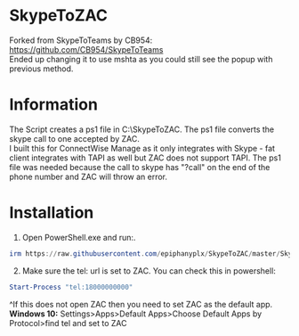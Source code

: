 # SkypeToZAC
Forked from SkypeToTeams by CB954: https://github.com/CB954/SkypeToTeams
<br>Ended up changing it to use mshta as you could still see the popup with previous method.

# Information
The Script creates a ps1 file in C:\SkypeToZAC. The ps1 file converts the skype call to one accepted by ZAC. 
<br>I built this for ConnectWise Manage as it only integrates with Skype - fat client integrates with TAPI as well but ZAC does not support TAPI. The ps1 file was needed because the call to skype has "?call" on the end of the phone number and ZAC will throw an error.

# Installation
1. Open PowerShell.exe and run:.
```powershell
irm https://raw.githubusercontent.com/epiphanyplx/SkypeToZAC/master/SkypeToZACInstall.ps1 | iex
```
2. Make sure the tel: url is set to ZAC. You can check this in powershell: 
```powershell
Start-Process "tel:18000000000"
``` 
^If this does not open ZAC then you need to set ZAC as the default app. 
<br>**Windows 10:** Settings>Apps>Default Apps>Choose Default Apps by Protocol>find tel and set to ZAC
